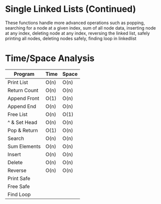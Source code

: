 # Single Linked Lists (Continued)
These functions handle more advanced operations such as popping, searching for a node at a given index, sum of all node data, inserting node at any index, deleting node at any index, reversing the linked list, safely printing all nodes, deleting nodes safely, finding loop in linkedlist

# Time/Space Analysis
| Program       | Time          | Space          |
| ------------- | ------------- | -------------- |
| Print List    | O(n)          | O(n)           |
| Return Count  | O(n)          | O(n)           |
| Append Front  | O(1)          | O(n)           |
| Append End    | O(n)          | O(n)           |
| Free List     | O(n)          | O(1)           |
| ^ & Set Head  | O(n)          | O(n)           |
| Pop & Return  | O(1)          | O(n)           |
| Search        | O(n)          | O(n)           |
| Sum Elements  | O(n)          | O(n)           |
| Insert        | O(n)          | O(n)           |
| Delete        | O(n)          | O(n)           |
| Reverse       | O(n)          | O(n)           |
| Print Safe    |               |                |
| Free Safe     |               |                |
| Find Loop     |               |                |
